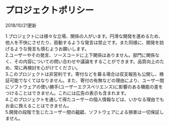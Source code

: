 # プロジェクトポリシー
2018/10/21更新

1.プロジェクトには様々な立場、関係の人がいます。円滑な開発を進めるため、他人を不快にさせたり、扇動するような発言は禁止です。また同様に、開発を妨げるような発言も慎むようお願いします。  
2.ユーザーやその発言、ソースコードに上下関係はありません。部門に関係なく、その内容についての問い合わせや議論をすることができます。品質向上のため、常に再検討を心がけてください。  
3.このプロジェクトは非営利です。寄付などを募る場合は収支報告も公開し、検証可能でなくてはなりません。また、寄付の有無などの理由により、ユーザー間にソフトウェアの使い勝手(ユーザーエクスペリエンス)に影響のある機能の差をつけることはできません。これには広告の表示も含まれます。  
4.このプロジェクトを通して得たユーザーの個人情報などは、いかなる理由でもお金に換えることはできません。  
5.開発の段階で生じたユーザー間の齟齬、ソフトウェアによる損害は一切保証しません。  